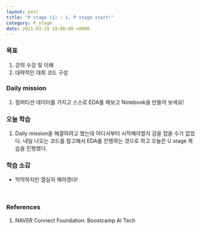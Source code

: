 ```yaml
---
layout: post
title: "P stage (1) : 1. P stage start!"
category: P_stage
date: 2021-03-29 19:00:00 +0900
---
```

### 목표
1. 강의 수강 및 이해
2. 대략적인 대회 코드 구성

### Daily mission
1. 컴퍼티션 데이터를 가지고 스스로 EDA를 해보고 Notebook을 만들어 보세요!

### 오늘 학습
1. Daily mission을 해결하려고 했는데 어디서부터 시작해야할지 감을 잡을 수가 없었다. 내일 나오는 코드를 참고해서 EDA를 진행하는 것으로 하고 오늘은 U stage 복습을 진행했다.

### 학습 소감
- 막막하지만 열심히 해야겠다!

<br/>

### References
1. NAVER Connect Foundation: Boostcamp AI Tech
